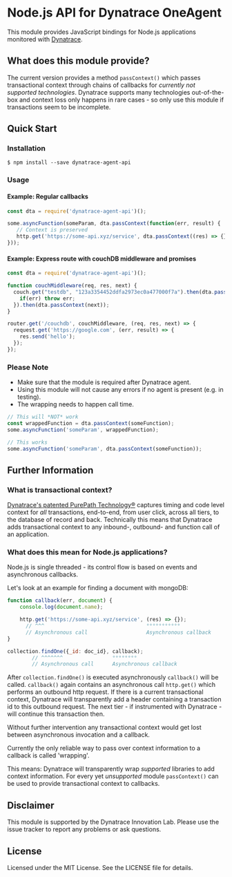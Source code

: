 # Node.js API for Dynatrace OneAgent

This module provides JavaScript bindings for Node.js applications 
monitored with [Dynatrace](https://www.dynatrace.com/technologies/nodejs-monitoring/).

## What does this module provide?
The current version provides a method `passContext()` which passes transactional context 
through chains of callbacks for *currently not supported technologies*.
Dynatrace supports many technologies out-of-the-box and context loss only happens 
in rare cases - so only use this module if transactions seem to be incomplete.

## Quick Start

### Installation
`$ npm install --save dynatrace-agent-api`

### Usage

#### Example: Regular callbacks
```js
const dta = require('dynatrace-agent-api')();

some.asyncFunction(someParam, dta.passContext(function(err, result) {
   // Context is preserved
   http.get('https://some-api.xyz/service', dta.passContext((res) => {}));
}));
```

#### Example: Express route with couchDB middleware and promises
```js
const dta = require('dynatrace-agent-api')();

function couchMiddleware(req, res, next) {
  couch.get("testdb", "123a3354452ddfa2973ec0a477000f7a").then(dta.passContext(couchCallback), err => {
    if(err) throw err;
  }).then(dta.passContext(next)); 
}

router.get('/couchdb', couchMiddleware, (req, res, next) => {
  request.get('https://google.com', (err, result) => {
    res.send('hello');
  });
});

```
### Please Note
* Make sure that the module is required after Dynatrace agent.
* Using this module will not cause any errors if no agent is present (e.g. in testing). 
* The wrapping needs to happen call time.

```js
// This will *NOT* work
const wrappedFunction = dta.passContext(someFunction);
some.asyncFunction('someParam', wrappedFunction);

// This works
some.asyncFunction('someParam', dta.passContext(someFunction));
```

## Further Information

### What is transactional context?
[Dynatrace's patented PurePath Technology®](https://www.dynatrace.com/en_us/application-performance-management/products/purepath-technology.html) captures timing and code level context for *all* transactions, 
end-to-end, from user click, across all tiers, to the database of record and back. 
Technically this means that Dynatrace adds transactional context to any inbound-, outbound- and function call of an application.  

### What does this mean for Node.js applications?

Node.js is single threaded - its control flow is based on events and asynchronous callbacks.

Let's look at an example for finding a document with mongoDB:

```js
function callback(err, document) {
    console.log(document.name);

    http.get('https://some-api.xyz/service', (res) => {});
      // ^^^                                 °°°°°°°°°°°
      // Asynchronous call                   Asynchronous callback                                            
}

collection.findOne({_id: doc_id}, callback);
        // ^^^^^^^                °°°°°°°°
        // Asynchronous call      Asynchronous callback

```

After `collection.findOne()` is executed asynchronously `callback()` will be called.
`callback()` again contains an asynchronous call `http.get()` which performs an outbound http request.
If there is a current transactional context, Dynatrace will transparently add a header containing a transaction id to this outbound request. 
The next tier - if instrumented with Dynatrace - will continue this transaction then.

Without further intervention any transactional context would get lost between asynchronous invocation
and a callback.

Currently the only reliable way to pass over context information to a callback is called 'wrapping'.

This means: Dynatrace will transparently wrap *supported* libraries to add context information.
For every yet *unsupported* module `passContext()` can be used to provide transactional context to callbacks.

## Disclaimer
This module is supported by the Dynatrace Innovation Lab.
Please use the issue tracker to report any problems or ask questions.


## License
Licensed under the MIT License. See the LICENSE file for details.
